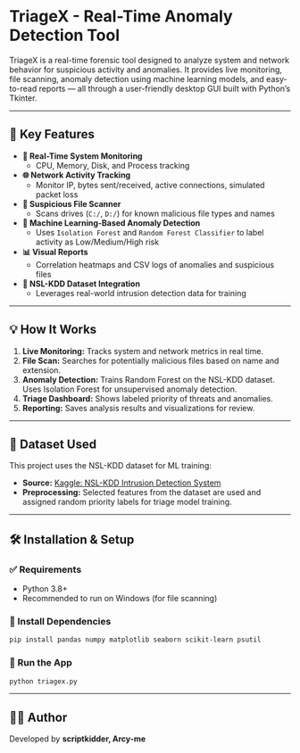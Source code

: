 # TriageX - Real-Time Anomaly Detection Tool

TriageX is a real-time forensic tool designed to analyze system and network behavior for suspicious activity and anomalies. It provides live monitoring, file scanning, anomaly detection using machine learning models, and easy-to-read reports — all through a user-friendly desktop GUI built with Python’s Tkinter.

---

## 📌 Key Features

- **🔴 Real-Time System Monitoring**
  - CPU, Memory, Disk, and Process tracking
- **🌐 Network Activity Tracking**
  - Monitor IP, bytes sent/received, active connections, simulated packet loss
- **🦠 Suspicious File Scanner**
  - Scans drives (`C:/`, `D:/`) for known malicious file types and names
- **🧠 Machine Learning-Based Anomaly Detection**
  - Uses `Isolation Forest` and `Random Forest Classifier` to label activity as Low/Medium/High risk
- **📊 Visual Reports**
  - Correlation heatmaps and CSV logs of anomalies and suspicious files
- **📁 NSL-KDD Dataset Integration**
  - Leverages real-world intrusion detection data for training

---

## 💡 How It Works

1. **Live Monitoring:** Tracks system and network metrics in real time.
2. **File Scan:** Searches for potentially malicious files based on name and extension.
3. **Anomaly Detection:** Trains Random Forest on the NSL-KDD dataset. Uses Isolation Forest for unsupervised anomaly detection.
4. **Triage Dashboard:** Shows labeled priority of threats and anomalies.
5. **Reporting:** Saves analysis results and visualizations for review.

---

## 🧠 Dataset Used

This project uses the NSL-KDD dataset for ML training:

- **Source:** [Kaggle: NSL-KDD Intrusion Detection System](https://www.kaggle.com/code/eneskosar19/intrusion-detection-system-nsl-kdd)
- **Preprocessing:** Selected features from the dataset are used and assigned random priority labels for triage model training.

---

## 🛠️ Installation & Setup

### ✅ Requirements

- Python 3.8+
- Recommended to run on Windows (for file scanning)

### 🔧 Install Dependencies

```bash
pip install pandas numpy matplotlib seaborn scikit-learn psutil
```

### 🚀 Run the App

```bash
python triagex.py
```

---

## 👨‍💻 Author

Developed by **scriptkidder, Arcy-me**  
